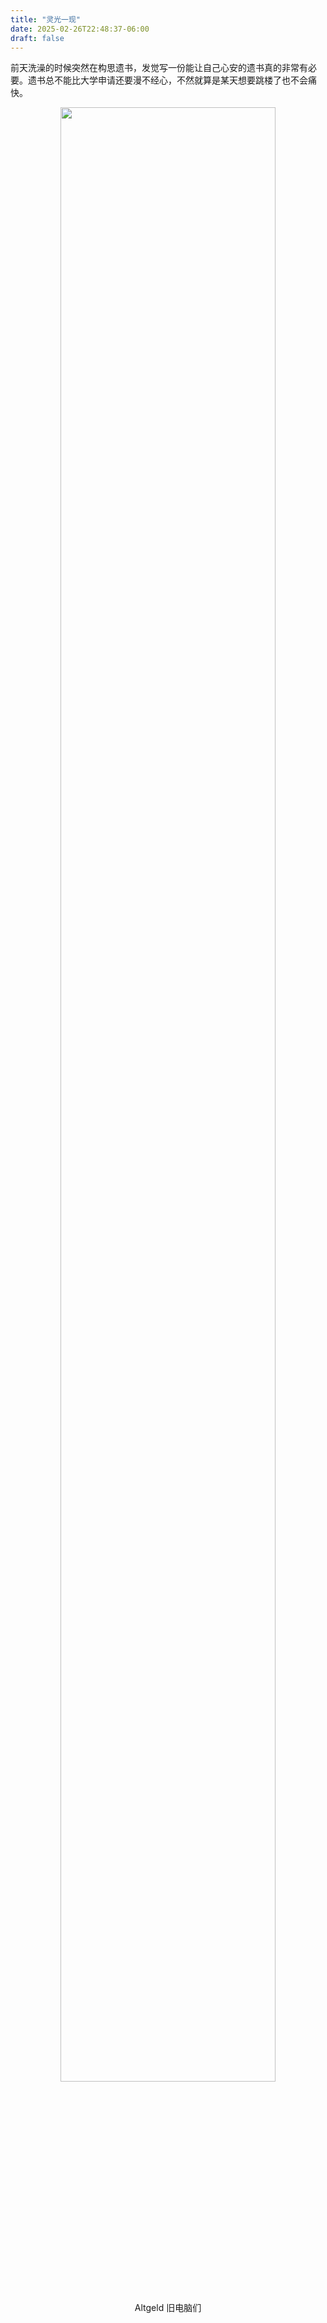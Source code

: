 ```yaml
---
title: "灵光一现"
date: 2025-02-26T22:48:37-06:00
draft: false
---
```

前天洗澡的时候突然在构思遗书，发觉写一份能让自己心安的遗书真的非常有必要。遗书总不能比大学申请还要漫不经心，不然就算是某天想要跳楼了也不会痛快。

<center>
  <figure>
    <img src=" /myimgs/Altgeld_old_computers.JPG " style="width:90%;" />
    <figcaption> Altgeld 旧电脑们 </figcaption>
  </figure>
</center>